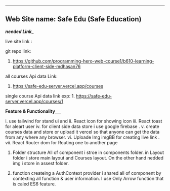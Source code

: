 -------------------------------------
Web Site name: Safe Edu (Safe Education)
-------------------------------------

 _______________________needed Link________________________

 live site link : 


 git repo link:
  1. https://github.com/programming-hero-web-course1/b610-learning-platform-client-side-mdhasan76


 all courses Api data Link:  
   1. https://safe-edu-server.vercel.app/courses

  single course Api data link exp:
    1. https://safe-edu-server.vercel.app/courses/1


____________________________Feature & Functionality_______________________________
 
i. use tailwind for stand ui and
ii. React icon for showing icon
iii. React toast for aleart user
iv. for client side data store i use google firebase . 
v. create courses data and store or upload it vercel so that anyone can get the data from    any where any browser.
vi. Uploade Img imgBB for creating live link .
vii. React Router dom for Routing one to another page


1. Folder structure
All of component i stroe in components folder. in Layout folder i store main layout and Courses layout. On the other hand nedded img i store in  assest folder. 


2. function 
createing a AuthContext provider i shared all of component by contexting all function & user information. I use Only Arrow function that is caled ES6 feature. 

